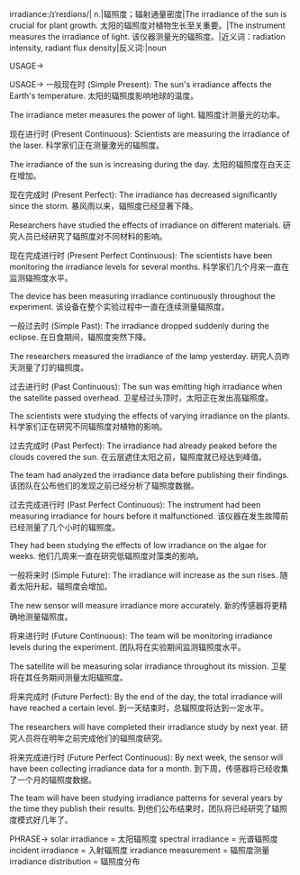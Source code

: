 irradiance:/ɪˈreɪdiəns/| n.|辐照度；辐射通量密度|The irradiance of the sun is crucial for plant growth.  太阳的辐照度对植物生长至关重要。|The instrument measures the irradiance of light.  该仪器测量光的辐照度。|近义词：radiation intensity, radiant flux density|反义词:|noun

USAGE->

USAGE->
一般现在时 (Simple Present):
The sun's irradiance affects the Earth's temperature.  太阳的辐照度影响地球的温度。

The irradiance meter measures the power of light.  辐照度计测量光的功率。


现在进行时 (Present Continuous):
Scientists are measuring the irradiance of the laser.  科学家们正在测量激光的辐照度。

The irradiance of the sun is increasing during the day.  太阳的辐照度在白天正在增加。


现在完成时 (Present Perfect):
The irradiance has decreased significantly since the storm.  暴风雨以来，辐照度已经显著下降。

Researchers have studied the effects of irradiance on different materials.  研究人员已经研究了辐照度对不同材料的影响。


现在完成进行时 (Present Perfect Continuous):
The scientists have been monitoring the irradiance levels for several months.  科学家们几个月来一直在监测辐照度水平。

The device has been measuring irradiance continuously throughout the experiment.  该设备在整个实验过程中一直在连续测量辐照度。


一般过去时 (Simple Past):
The irradiance dropped suddenly during the eclipse.  在日食期间，辐照度突然下降。

The researchers measured the irradiance of the lamp yesterday.  研究人员昨天测量了灯的辐照度。


过去进行时 (Past Continuous):
The sun was emitting high irradiance when the satellite passed overhead.  卫星经过头顶时，太阳正在发出高辐照度。

The scientists were studying the effects of varying irradiance on the plants.  科学家们正在研究不同辐照度对植物的影响。


过去完成时 (Past Perfect):
The irradiance had already peaked before the clouds covered the sun.  在云层遮住太阳之前，辐照度就已经达到峰值。

The team had analyzed the irradiance data before publishing their findings.  该团队在公布他们的发现之前已经分析了辐照度数据。


过去完成进行时 (Past Perfect Continuous):
The instrument had been measuring irradiance for hours before it malfunctioned.  该仪器在发生故障前已经测量了几个小时的辐照度。

They had been studying the effects of low irradiance on the algae for weeks.  他们几周来一直在研究低辐照度对藻类的影响。


一般将来时 (Simple Future):
The irradiance will increase as the sun rises.  随着太阳升起，辐照度会增加。

The new sensor will measure irradiance more accurately.  新的传感器将更精确地测量辐照度。


将来进行时 (Future Continuous):
The team will be monitoring irradiance levels during the experiment.  团队将在实验期间监测辐照度水平。

The satellite will be measuring solar irradiance throughout its mission.  卫星将在其任务期间测量太阳辐照度。


将来完成时 (Future Perfect):
By the end of the day, the total irradiance will have reached a certain level.  到一天结束时，总辐照度将达到一定水平。

The researchers will have completed their irradiance study by next year.  研究人员将在明年之前完成他们的辐照度研究。


将来完成进行时 (Future Perfect Continuous):
By next week, the sensor will have been collecting irradiance data for a month.  到下周，传感器将已经收集了一个月的辐照度数据。

The team will have been studying irradiance patterns for several years by the time they publish their results.  到他们公布结果时，团队将已经研究了辐照度模式好几年了。



PHRASE->
solar irradiance = 太阳辐照度
spectral irradiance = 光谱辐照度
incident irradiance = 入射辐照度
irradiance measurement = 辐照度测量
irradiance distribution = 辐照度分布
